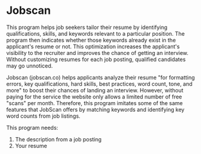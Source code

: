 # Jobscan

This program helps job seekers tailor their resume by identifying qualifications, skills, and keywords relevant to a particular position. The program then indicates whether those keywords already exist in the applicant's resume or not. This optimization increases the applicant's visibility to the recruiter and improves the chance of getting an interview. Without customizing resumes for each job posting, qualified candidates may go unnoticed. 

Jobscan (jobscan.co) helps applicants analyze their resume "for formatting errors, key qualifications, hard skills, best practices, word count, tone, and more" to boost their chances of landing an interview. However, without paying for the service the website only allows a limited number of free "scans" per month. Therefore, this program imitates some of the same features that JobScan offers by matching keywords and identifying key word counts from job listings.

This program needs:
1. The description from a job posting
2. Your resume
